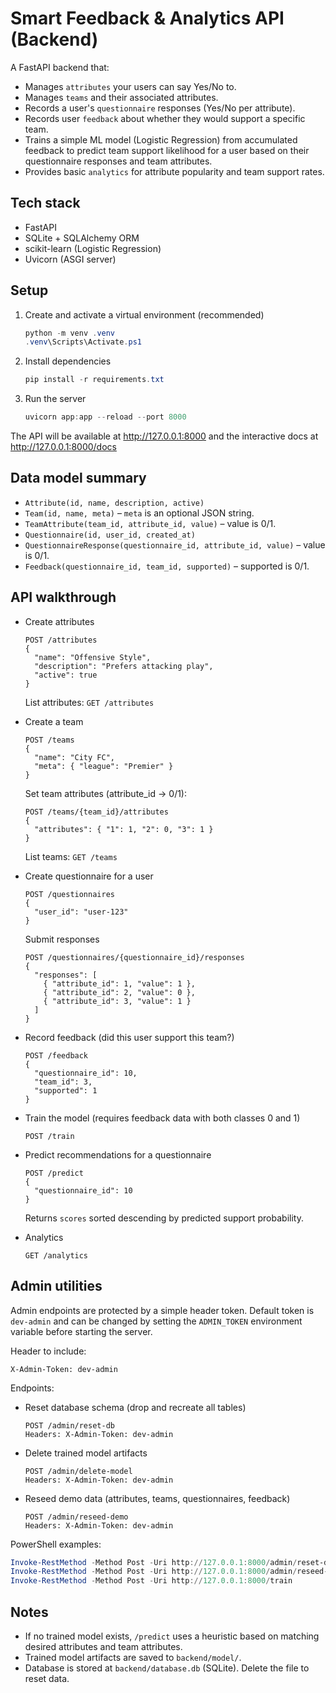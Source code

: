 # Smart Feedback & Analytics API (Backend)

A FastAPI backend that:

- Manages `attributes` your users can say Yes/No to.
- Manages `teams` and their associated attributes.
- Records a user's `questionnaire` responses (Yes/No per attribute).
- Records user `feedback` about whether they would support a specific team.
- Trains a simple ML model (Logistic Regression) from accumulated feedback to predict team support likelihood for a user based on their questionnaire responses and team attributes.
- Provides basic `analytics` for attribute popularity and team support rates.

## Tech stack

- FastAPI
- SQLite + SQLAlchemy ORM
- scikit-learn (Logistic Regression)
- Uvicorn (ASGI server)

## Setup

1. Create and activate a virtual environment (recommended)

   ```powershell
   python -m venv .venv
   .venv\Scripts\Activate.ps1
   ```

2. Install dependencies

   ```powershell
   pip install -r requirements.txt
   ```

3. Run the server

   ```powershell
   uvicorn app:app --reload --port 8000
   ```

The API will be available at http://127.0.0.1:8000 and the interactive docs at http://127.0.0.1:8000/docs

## Data model summary

- `Attribute(id, name, description, active)`
- `Team(id, name, meta)` – `meta` is an optional JSON string.
- `TeamAttribute(team_id, attribute_id, value)` – value is 0/1.
- `Questionnaire(id, user_id, created_at)`
- `QuestionnaireResponse(questionnaire_id, attribute_id, value)` – value is 0/1.
- `Feedback(questionnaire_id, team_id, supported)` – supported is 0/1.

## API walkthrough

- Create attributes

  ```http
  POST /attributes
  {
    "name": "Offensive Style",
    "description": "Prefers attacking play",
    "active": true
  }
  ```

  List attributes: `GET /attributes`

- Create a team

  ```http
  POST /teams
  {
    "name": "City FC",
    "meta": { "league": "Premier" }
  }
  ```

  Set team attributes (attribute_id -> 0/1):

  ```http
  POST /teams/{team_id}/attributes
  {
    "attributes": { "1": 1, "2": 0, "3": 1 }
  }
  ```

  List teams: `GET /teams`

- Create questionnaire for a user

  ```http
  POST /questionnaires
  {
    "user_id": "user-123"
  }
  ```

  Submit responses

  ```http
  POST /questionnaires/{questionnaire_id}/responses
  {
    "responses": [
      { "attribute_id": 1, "value": 1 },
      { "attribute_id": 2, "value": 0 },
      { "attribute_id": 3, "value": 1 }
    ]
  }
  ```

- Record feedback (did this user support this team?)

  ```http
  POST /feedback
  {
    "questionnaire_id": 10,
    "team_id": 3,
    "supported": 1
  }
  ```

- Train the model (requires feedback data with both classes 0 and 1)

  ```http
  POST /train
  ```

- Predict recommendations for a questionnaire

  ```http
  POST /predict
  {
    "questionnaire_id": 10
  }
  ```

  Returns `scores` sorted descending by predicted support probability.

- Analytics

  ```http
  GET /analytics
  ```

## Admin utilities

Admin endpoints are protected by a simple header token. Default token is `dev-admin` and can be changed by setting the `ADMIN_TOKEN` environment variable before starting the server.

Header to include:

```
X-Admin-Token: dev-admin
```

Endpoints:

- Reset database schema (drop and recreate all tables)

  ```http
  POST /admin/reset-db
  Headers: X-Admin-Token: dev-admin
  ```

- Delete trained model artifacts

  ```http
  POST /admin/delete-model
  Headers: X-Admin-Token: dev-admin
  ```

- Reseed demo data (attributes, teams, questionnaires, feedback)

  ```http
  POST /admin/reseed-demo
  Headers: X-Admin-Token: dev-admin
  ```

PowerShell examples:

```powershell
Invoke-RestMethod -Method Post -Uri http://127.0.0.1:8000/admin/reset-db -Headers @{ 'X-Admin-Token' = 'dev-admin' }
Invoke-RestMethod -Method Post -Uri http://127.0.0.1:8000/admin/reseed-demo -Headers @{ 'X-Admin-Token' = 'dev-admin' }
Invoke-RestMethod -Method Post -Uri http://127.0.0.1:8000/train
```

## Notes

- If no trained model exists, `/predict` uses a heuristic based on matching desired attributes and team attributes.
- Trained model artifacts are saved to `backend/model/`.
- Database is stored at `backend/database.db` (SQLite). Delete the file to reset data.
